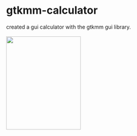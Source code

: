 # gtkmm-calculator
created a gui calculator with the gtkmm gui  library.
<br>
<br>
<img src="https://i.imgur.com/wUSm9HZ.png" width="200" height="250"/>
